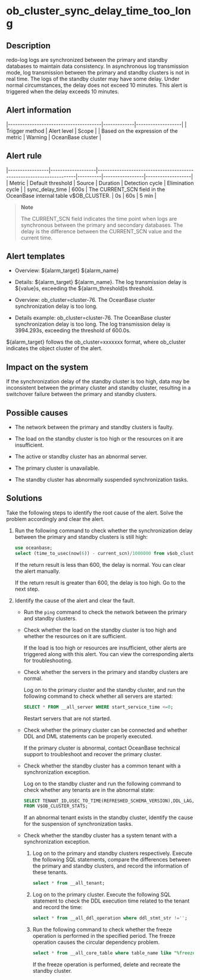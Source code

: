 ob_cluster_sync_delay_time_too_long 
========================================================



Description 
--------------------------------

redo-log logs are synchronized between the primary and standby databases to maintain data consistency. In asynchronous log transmission mode, log transmission between the primary and standby clusters is not in real time. The logs of the standby cluster may have some delay. Under normal circumstances, the delay does not exceed 10 minutes. This alert is triggered when the delay exceeds 10 minutes.

Alert information 
--------------------------------------



|---------------------------------------|-------------|-------------------|
| Trigger method                        | Alert level | Scope             |
| Based on the expression of the metric | Warning     | OceanBase cluster |



Alert rule 
-------------------------------



|-----------------|-------------------|---------------------------------------------------------------------|----------|-----------------|-------------------|
| Metric          | Default threshold | Source                                                              | Duration | Detection cycle | Elimination cycle |
| sync_delay_time | 600s              | The CURRENT_SCN field in the OceanBase internal table v$OB_CLUSTER. | 0s       | 60s             | 5 min             |


> **Note**
>
> The CURRENT_SCN field indicates the time point when logs are synchronous between the primary and secondary databases. The delay is the difference between the CURRENT_SCN value and the current time.

Alert templates 
------------------------------------

* Overview: \${alarm_target} ${alarm_name}

  

* Details: \${alarm_target} \${alarm_name}. The log transmission delay is \${value}s, exceeding the ${alarm_threshold}s threshold.

  

* Overview: ob_cluster=cluster-76. The OceanBase cluster synchronization delay is too long.

  

* Details example: ob_cluster=cluster-76. The OceanBase cluster synchronization delay is too long. The log transmission delay is 3994.293s, exceeding the threshold of 600.0s.

  




${alarm_target} follows the ob_cluster=xxxxxxx format, where ob_cluster indicates the object cluster of the alert.

Impact on the system 
-----------------------------------------

If the synchronization delay of the standby cluster is too high, data may be inconsistent between the primary cluster and standby cluster, resulting in a switchover failure between the primary and standby clusters.

Possible causes 
------------------------------------

* The network between the primary and standby clusters is faulty.

  

* The load on the standby cluster is too high or the resources on it are insufficient.

  

* The active or standby cluster has an abnormal server.

  

* The primary cluster is unavailable.

  

* The standby cluster has abnormally suspended synchronization tasks.

  




Solutions 
------------------------------

Take the following steps to identify the root cause of the alert. Solve the problem accordingly and clear the alert. 

1. Run the following command to check whether the synchronization delay between the primary and standby clusters is still high: 

   ```sql
   use oceanbase;
   select (time_to_usec(now(6)) - current_scn)/1000000 from v$ob_cluster;
   ```

   

   If the return result is less than 600, the delay is normal. You can clear the alert manually. 

   If the return result is greater than 600, the delay is too high. Go to the next step.
   

2. Identify the cause of the alert and clear the fault. 

   * Run the `ping` command to check the network between the primary and standby clusters.

     
   
   * Check whether the load on the standby cluster is too high and whether the resources on it are sufficient. 

     If the load is too high or resources are insufficient, other alerts are triggered along with this alert. You can view the corresponding alerts for troubleshooting.
     
   
   * Check whether the servers in the primary and standby clusters are normal. 

     Log on to the primary cluster and the standby cluster, and run the following command to check whether all servers are started: 

     ```sql
     SELECT * FROM __all_server WHERE start_service_time <=0;
     ```

     

     Restart servers that are not started.
     
   
   * Check whether the primary cluster can be connected and whether DDL and DML statements can be properly executed. 

     If the primary cluster is abnormal, contact OceanBase technical support to troubleshoot and recover the primary cluster.
     
   
   * Check whether the standby cluster has a common tenant with a synchronization exception. 

     Log on to the standby cluster and run the following command to check whether any tenants are in the abnormal state: 

     ```sql
     SELECT TENANT_ID,USEC_TO_TIME(REFRESHED_SCHEMA_VERSION),DDL_LAG,USEC_TO_TIME(MIN_SYS_TABLE_SCN),USEC_TO_TIME(MIN_USER_TABLE_SCN) 
     FROM V$OB_CLUSTER_STATS;
     ```

     

     If an abnormal tenant exists in the standby cluster, identify the cause for the suspension of synchronization tasks.
     
   
   * Check whether the standby cluster has a system tenant with a synchronization exception. 

     1. Log on to the primary and standby clusters respectively. Execute the following SQL statements, compare the differences between the primary and standby clusters, and record the information of these tenants. 

        ```sql
        select * from __all_tenant;
        ```

        
     
     2. Log on to the primary cluster. Execute the following SQL statement to check the DDL execution time related to the tenant and record the time: 

        ```sql
        select * from __all_ddl_operation where ddl_stmt_str !='';
        ```

        
     
     3. Run the following command to check whether the freeze operation is performed in the specified period. The freeze operation causes the circular dependency problem. 

        ```sql
        select * from __all_core_table where table_name like "%freeze%"
        ```

        

        If the freeze operation is performed, delete and recreate the standby cluster.
        
     

     
   

   







